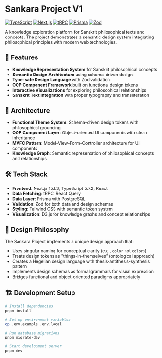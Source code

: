 # Sankara Project V1

[![TypeScript](https://img.shields.io/badge/TypeScript-5.7.2-blue.svg)](https://www.typescriptlang.org/)
[![Next.js](https://img.shields.io/badge/Next.js-15.1.3-black.svg)](https://nextjs.org/)
[![tRPC](https://img.shields.io/badge/tRPC-next-blue.svg)](https://trpc.io/)
[![Prisma](https://img.shields.io/badge/Prisma-5.12.1-green.svg)](https://www.prisma.io/)
[![Zod](https://img.shields.io/badge/Zod-3.24.2-purple.svg)](https://zod.dev/)

A knowledge exploration platform for Sanskrit philosophical texts and concepts. The project demonstrates a semantic design system integrating philosophical principles with modern web technologies.

## 🚀 Features

- **Knowledge Representation System** for Sanskrit philosophical concepts
- **Semantic Design Architecture** using schema-driven design
- **Type-safe Design Language** with Zod validation
- **OOP Component Framework** built on functional design tokens
- **Interactive Visualizations** for exploring philosophical relationships
- **Sanskrit Text Integration** with proper typography and transliteration

## 🏑 Architecture

- **Functional Theme System**: Schema-driven design tokens with philosophical grounding
- **OOP Component Layer**: Object-oriented UI components with clean inheritance
- **MVFC Pattern**: Model-View-Form-Controller architecture for UI components
- **Knowledge Graph**: Semantic representation of philosophical concepts and relationships

## 🛠️ Tech Stack

- **Frontend**: Next.js 15.1.3, TypeScript 5.7.2, React
- **Data Fetching**: tRPC, React Query
- **Data Layer**: Prisma with PostgreSQL
- **Validation**: Zod for both data and design schemas
- **Styling**: Tailwind CSS with semantic token system
- **Visualization**: D3.js for knowledge graphs and concept relationships

## 🧠 Design Philosophy

The Sankara Project implements a unique design approach that:

- Uses singular naming for conceptual clarity (e.g., `color` not `colors`)
- Treats design tokens as "things-in-themselves" (ontological approach)
- Creates a Hegelian design language with thesis-antithesis-synthesis pattern
- Implements design schemas as formal grammars for visual expression
- Bridges functional and object-oriented paradigms appropriately

## 🏗️ Development Setup

```bash
# Install dependencies
pnpm install

# Set up environment variables
cp .env.example .env.local

# Run database migrations
pnpm migrate-dev

# Start development server
pnpm dev
